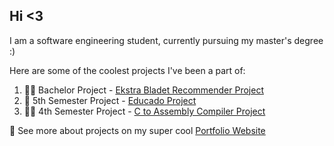 ## Hi <3

I am a software engineering student, currently pursuing my master's degree :)

Here are some of the coolest projects I've been a part of:
1. 🧑‍🎓 Bachelor Project - [Ekstra Bladet Recommender Project](https://github.com/benceisonline/AAU-Project-6-Backend-2024)
2. 👷 5th Semester Project - [Educado Project](https://github.com/Educado-App)
3. 👩‍🏭 4th Semester Project - [C to Assembly Compiler Project](https://github.com/benceisonline/AAU-Project-4-2023)

🌟 See more about projects on my super cool [Portfolio Website](https://bence-is-online.web.app/)
